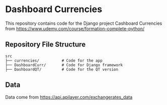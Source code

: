# Dashboard Currencies
This repository contains code for the Django project Cashboard Currencies from  https://www.udemy.com/course/formation-complete-python/
## Repository File Structure
    src
    ├── currencies/          # Code for the app
    ├── DashboardCurr/       # Code for Django framework
    ├── DashboardQT/         # Code for the QT version

## Data
Data come from https://api.apilayer.com/exchangerates_data
